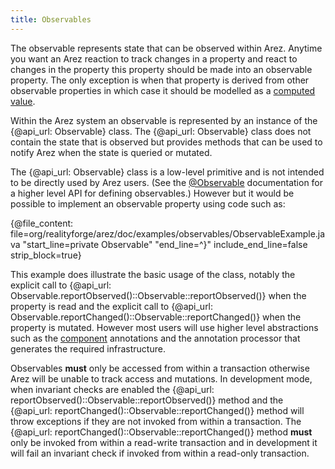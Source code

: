 ```yaml
---
title: Observables
---
```


The observable represents state that can be observed within Arez. Anytime you want an Arez reaction
to track changes in a property and react to changes in the property this property should be made into
an observable property. The only exception is when that property is derived from other observable properties
in which case it should be modelled as a [computed value](computed_values.md).

Within the Arez system an observable is represented by an instance of the {@api_url: Observable} class. The
{@api_url: Observable} class does not contain the state that is observed but provides methods that can be
used to notify Arez when the state is queried or mutated.

The {@api_url: Observable} class is a low-level primitive and is not intended to be directly used by Arez users.
(See the [@Observable](at_observable.md) documentation for a higher level API for defining observables.) However
but it would be possible to implement an observable property using code such as:

{@file_content: file=org/realityforge/arez/doc/examples/observables/ObservableExample.java "start_line=private Observable" "end_line=^}" include_end_line=false strip_block=true}

This example does illustrate the basic usage of the class, notably the explicit call to
{@api_url: Observable.reportObserved()::Observable::reportObserved()} when the property is read and the explicit call to
{@api_url: Observable.reportChanged()::Observable::reportChanged()} when the property is mutated. However most
users will use higher level abstractions such as the [component](components.md) annotations and the annotation
processor that generates the required infrastructure.

Observables **must** only be accessed from within a transaction otherwise Arez will be unable to track access
and mutations. In development mode, when invariant checks are enabled the {@api_url: reportObserved()::Observable::reportObserved()}
method and the {@api_url: reportChanged()::Observable::reportChanged()} method will throw exceptions if they
are not invoked from within a transaction. The {@api_url: reportChanged()::Observable::reportChanged()} method
**must** only be invoked from within a read-write transaction and in development it will fail an invariant check if
invoked from within a read-only transaction.
